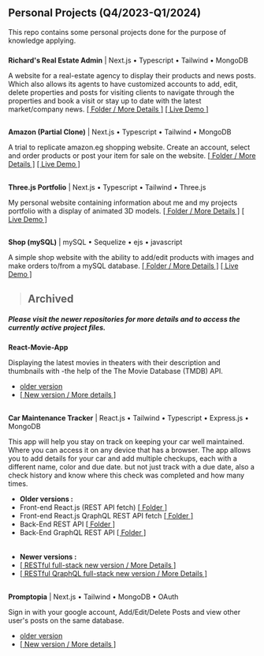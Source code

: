 ## **Personal Projects (Q4/2023-Q1/2024)**

This repo contains some personal projects done for the purpose of knowledge applying.
###

**Richard's Real Estate Admin** | Next.js • Typescript • Tailwind • MongoDB  

A website for a real-estate agency to display their products and news posts.
Which also allows its agents to have customized accounts to add, edit, delete properties and posts for visiting clients to navigate through the properties and book a visit or stay up to date with the latest market/company news.
[[ Folder / More Details ]](https://github.com/SheriffKoder/Personal-Projects--phase-3/tree/main/projects/re-nextjs) [[ Live Demo ]](https://phase-3-one.vercel.app/)
##
**Amazon (Partial Clone)** | Next.js • Typescript • Tailwind • MongoDB

A trial to replicate amazon.eg shopping website. Create an account, select and order products or post your item for sale on the website.
[[ Folder / More Details ]](https://github.com/SheriffKoder/Personal-Projects--phase-3/tree/main/recap/nodejs/recap/section22) [[ Live Demo ]](https://amazon-nodejs.onrender.com/)



##
**Three.js Portfolio** | Next.js • Typescript • Tailwind • Three.js  

My personal website containing information about me and my projects portfolio with a display of animated 3D models.
[[ Folder / More Details ]](https://github.com/SheriffKoder/Personal-Projects--phase-3/tree/main/projects/protfolio-threejs-nextjs) [[ Live Demo ]](https://www.sheriffkoder.com)
##
**Shop (mySQL)** | mySQL • Sequelize • ejs • javascript  

A simple shop website with the ability to add/edit products with images and make orders to/from a mySQL database.
[[ Folder / More Details ]](https://github.com/SheriffKoder/Personal-Projects--phase-3/tree/main/projects/section10-SQL) [[ Live Demo ]](https://phase-3-1ty9.onrender.com/admin/products)


>## Archived
##### *Please visit the newer repositories for more details and to access the currently active project files.*

**React-Movie-App** 

Displaying the latest movies in theaters with their description and thumbnails with -the help of the The Movie Database (TMDB) API.
- [older version](https://github.com/SheriffKoder/Personal-Projects--phase-3/tree/main/projects/react-movie-app)  
- [[ New version / More details ]](https://github.com/SheriffKoder/Draft-Projects-1) 
##
**Car Maintenance Tracker** | React.js • Tailwind • Typescript • Express.js • MongoDB

This app will help you stay on track on keeping your car well maintained. Where you can access it on any device that has a browser. The app allows you to add details for your car and add multiple checkups, each with a different name, color and due date. but not just track with a due date, also a check history and know where this check was completed and how many times.
- **Older versions :**
- Front-end React.js (REST API fetch) [[ Folder ]](https://github.com/SheriffKoder/Personal-Projects--phase-3/tree/main/projects/car-maint--react-rest)
- Front-end React.js QraphQL REST API fetch [[ Folder ]](https://github.com/SheriffKoder/Personal-Projects--phase-3/tree/main/projects/car-maint--react-rest-graphql)
- Back-End REST API [[ Folder ]](https://github.com/SheriffKoder/Personal-Projects--phase-3/tree/main/projects/car-maint-rest-api)
- Back-End GraphQL REST API [[ Folder ]](https://github.com/SheriffKoder/Personal-Projects--phase-3/tree/main/projects/car-maint-rest-api-graphQL)
######
- **Newer versions :**
- [[ RESTful full-stack new version / More Details ]](https://github.com/SheriffKoder/Car-Maintenance-Tracker-RESTful) 
- [[ RESTful QraphQL full-stack new version / More Details ]](https://github.com/SheriffKoder/Car-Maintenance-Tracker-RESTful-Graphql)
##
**Promptopia**  | Next.js • Tailwind • MongoDB • OAuth

Sign in with your google account, Add/Edit/Delete Posts and view other user's posts on the same database.
- [older version](https://github.com/SheriffKoder/Personal-Projects--phase-3/tree/main/projects/NextJS1)  
- [[ New version / More details ]](https://github.com/SheriffKoder/Draft-Projects-1) 

